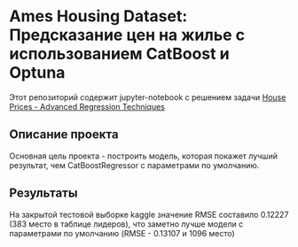 # Ames Housing Dataset: Предсказание цен на жилье с использованием CatBoost и Optuna

Этот репозиторий содержит jupyter-notebook с решением задачи [House Prices - Advanced Regression Techniques](https://www.kaggle.com/competitions/house-prices-advanced-regression-techniques)

## Описание проекта

Основная цель проекта - построить модель, которая покажет лучший результат, чем CatBoostRegressor с параметрами по умолчанию.

## Результаты

На закрытой тестовой выборке kaggle значение RMSE составило 0.12227 (383 место в таблице лидеров), что заметно лучше модели с параметрами по умолчанию (RMSE - 0.13107 и 1096 место)
